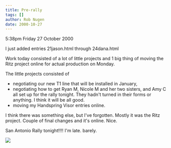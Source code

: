 ```yaml
---
title: Pre-rally
tags: []
author: Rob Nugen
date: 2000-10-27
---
```


<p class=date>5:38pm Friday 27 October 2000

<p>I just added entries 21jason.html through 24dana.html

<p>Work today consisted of a lot of little projects and 1 big thing of
moving the Ritz project online for actual production on Monday.

<p>The little projects consisted of
<ul>
<li>negotiating our new T1 line that will be installed in January,
<li>negotiating how to get Ryan M, Nicole M and her two sisters, and Amy C
all set up for the rally tonight.  They hadn't turned in their forms or
anything.  I think it will be all good.
<li>moving my Handspring Visor entries online.
</ul>

<p>I think there was something else, but I've forgotten.  Mostly it was the
Ritz project.  Couple of final changes and it's online.  Nice.

<p>San Antonio Rally tonight!!!!  I'm late.  barely.

<p><img src="/images/rob/wL-ROB.gif">


